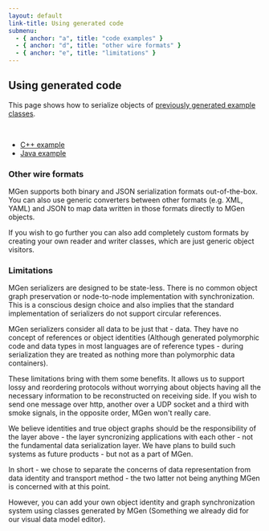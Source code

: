 ```yaml
---
layout: default
link-title: Using generated code
submenu:
  - { anchor: "a", title: "code examples" }
  - { anchor: "d", title: "other wire formats" }
  - { anchor: "e", title: "limitations" }
---
```


## Using generated code

This page shows how to serialize objects of [previously generated example classes](index_c_Generating_code.html). 

<div class="tabs ui-tabs ui-widget ui-widget-content ui-corner-all">
  <a name="a">&nbsp;</a>
  <ul>
      <li>
          <a href="{{ site.baseurl }}/using_gen_code_tabs/cpp_example_1.html">C++ example</a>
      </li>
      <li>
          <a href="{{ site.baseurl }}/using_gen_code_tabs/java_example_1.html">Java example</a>
      </li>
  </ul>
</div>

### Other wire formats <a name="d">&nbsp;</a>

MGen supports both binary and JSON serialization formats out-of-the-box. You can also use generic converters between other formats (e.g. XML, YAML) and JSON to map data written in those formats directly to MGen objects.

If you wish to go further you can also add completely custom formats by creating your own reader and writer classes, which are just generic object visitors.


### Limitations <a name="e">&nbsp;</a>

MGen serializers are designed to be state-less. There is no common object graph preservation or node-to-node implementation with synchronization. This is a conscious design choice and also implies that the standard implementation of serializers do not support circular references. 

MGen serializers consider all data to be just that - data. They have no concept of references or object identities (Although generated polymorphic code and data types in most languages are of reference types - during serialization they are treated as nothing more than polymorphic data containers).

These limitations bring with them some benefits. It allows us to support lossy and reordering protocols without worrying about objects having all the necessary information to be reconstructed on receiving side. If you wish to send one message over http, another over a UDP socket and a third with smoke signals, in the opposite order, MGen won't really care.

We believe identities and true object graphs should be the responsibility of the layer above - the layer syncronizing applications with each other - not the fundamental data serialization layer. We have plans to build such systems as future products - but not as a part of MGen.

In short - we chose to separate the concerns of data representation from data identity and transport method - the two latter not being anything MGen is concerned with at this point.

However, you can add your own object identity and graph synchronization system using classes generated by MGen (Something we already did for our visual data model editor).



